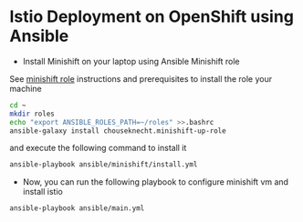 # Istio Deployment on OpenShift using Ansible

- Install Minishift on your laptop using Ansible Minishift role 

See [minishift role](https://docs.ansible.com/ansible-container/openshift/minishift.html) instructions and prerequisites to install the role
your machine

```bash
cd ~
mkdir roles
echo "export ANSIBLE_ROLES_PATH=~/roles" >>.bashrc
ansible-galaxy install chouseknecht.minishift-up-role
```

and execute the following command to install it

```bash
ansible-playbook ansible/minishift/install.yml
```

- Now, you can run the following playbook to configure minishift vm and install istio
```bash
ansible-playbook ansible/main.yml
```
